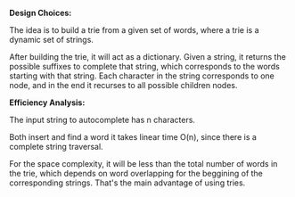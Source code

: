 
**Design Choices:**

The idea is to build a trie from a given set of words, where a trie is a dynamic set of strings.

After building the trie, it will act as a dictionary. Given a string, it returns the possible suffixes to complete that string, which corresponds to the words starting with that string. Each character in the string corresponds to one node, and in the end it recurses to all possible children nodes.


**Efficiency Analysis:**

The input string to autocomplete has n characters.

Both insert and find a word it takes linear time O(n), since there is a complete string traversal.

For the space complexity, it will be less than the total number of words in the trie, which depends on word overlapping for the beggining of the corresponding strings. That's the main advantage of using tries.
